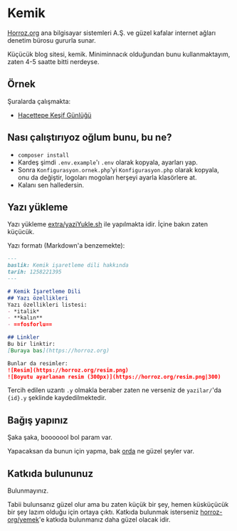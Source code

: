 # Kemik
[Horroz.org](https://horroz.org) ana bilgisayar sistemleri A.Ş. ve güzel kafalar internet ağları denetim bürosu gururla sunar.

Küçücük blog sitesi, kemik. Miniminnacık olduğundan bunu kullanmaktayım, zaten 4-5 saatte bitti nerdeyse.

## Örnek
Şuralarda çalışmakta:
- [Hacettepe Keşif Günlüğü](https://horroz.org/kesif)

## Nası çalıştırıyoz oğlum bunu, bu ne?
- ``composer install``
- Kardeş şimdi ``.env.example``'ı ``.env`` olarak kopyala, ayarları yap.
- Sonra ``Konfigurasyon.ornek.php``'yi ``Konfigurasyon.php`` olarak kopyala, onu da değiştir, logoları mogoları herşeyi ayarla klasörlere at.
- Kalanı sen halledersin.

## Yazı yükleme
Yazı yükleme [extra/yaziYukle.sh](extra/yaziYukle.sh) ile yapılmakta idir. İçine bakın zaten küçücük.

Yazı formatı (Markdown'a benzemekte):
```md
---
baslik: Kemik işaretleme dili hakkında
tarih: 1258221395
---

# Kemik İşaretleme Dili
## Yazı özellikleri
Yazı özellikleri listesi:
- *italik*
- **kalın**
- ==fosforlu==

## Linkler
Bu bir linktir:
[Buraya bas](https://horroz.org)

Bunlar da resimler:
![Resim](https://horroz.org/resim.png)
![Boyutu ayarlanan resim (300px)](https://horroz.org/resim.png|300)
```

Tercih edilen uzantı ``.y`` olmakla beraber zaten ne verseniz de ``yazilar/``'da ``{id}.y`` şeklinde kaydedilmektedir.

## Bağış yapınız
Şaka şaka, booooool bol param var.

Yapacaksan da bunun için yapma, bak [orda](https://horroz.org) ne güzel şeyler var.

## Katkıda bulununuz
Bulunmayınız.

Tabii bulunsanız güzel olur ama bu zaten küçük bir şey, hemen küsküçücük bir şey lazım olduğu için ortaya çıktı. Katkıda bulunmak isterseniz [horroz-org/yemek](https://github.com/horroz-org/yemek)'e katkıda bulunmanız daha güzel olacak idir.
